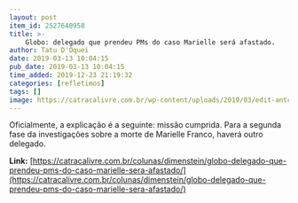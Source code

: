 ```yaml
---
layout: post
item_id: 2527640958
title: >-
    Globo: delegado que prendeu PMs do caso Marielle será afastado.
author: Tatu D'Oquei
date: 2019-03-13 10:04:15
pub_date: 2019-03-13 10:04:15
time_added: 2019-12-23 21:19:32
categories: [refletimos]
tags: []
image: https://catracalivre.com.br/wp-content/uploads/2019/03/edit-antcrz-abr-12031912985-1.jpg
---
```


Oficialmente, a explicação é a seguinte: missão cumprida. Para a segunda fase da investigações sobre a morte de Marielle Franco, haverá outro delegado.

**Link:** [https://catracalivre.com.br/colunas/dimenstein/globo-delegado-que-prendeu-pms-do-caso-marielle-sera-afastado/](https://catracalivre.com.br/colunas/dimenstein/globo-delegado-que-prendeu-pms-do-caso-marielle-sera-afastado/)

